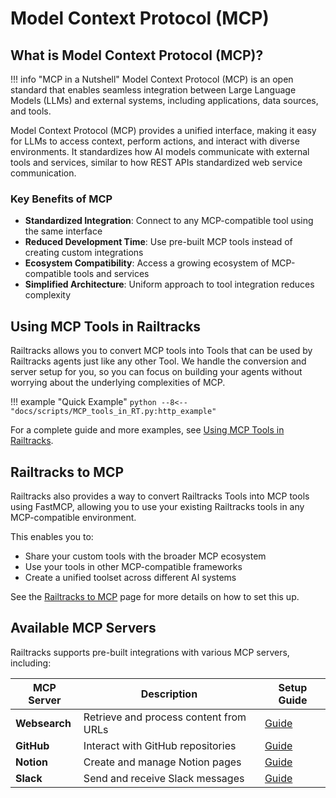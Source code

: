 # Model Context Protocol (MCP)

## What is Model Context Protocol (MCP)?

!!! info "MCP in a Nutshell"
    Model Context Protocol (MCP) is an open standard that enables seamless integration between Large Language Models (LLMs) and external systems, including applications, data sources, and tools.

Model Context Protocol (MCP) provides a unified interface, making it easy for LLMs to access context, perform actions, and interact with diverse environments. It standardizes how AI models communicate with external tools and services, similar to how REST APIs standardized web service communication.

### Key Benefits of MCP

- **Standardized Integration**: Connect to any MCP-compatible tool using the same interface
- **Reduced Development Time**: Use pre-built MCP tools instead of creating custom integrations
- **Ecosystem Compatibility**: Access a growing ecosystem of MCP-compatible tools and services
- **Simplified Architecture**: Uniform approach to tool integration reduces complexity


## Using MCP Tools in Railtracks

Railtracks allows you to convert MCP tools into Tools that can be used by Railtracks agents just like any other Tool. We handle the conversion and server setup for you, so you can focus on building your agents without worrying about the underlying complexities of MCP.

!!! example "Quick Example"
    ```python
    --8<-- "docs/scripts/MCP_tools_in_RT.py:http_example"
    ```

For a complete guide and more examples, see [Using MCP Tools in Railtracks](MCP_tools_in_RT.md).

## Railtracks to MCP

Railtracks also provides a way to convert Railtracks Tools into MCP tools using FastMCP, allowing you to use your existing Railtracks tools in any MCP-compatible environment.

This enables you to:

- Share your custom tools with the broader MCP ecosystem
- Use your tools in other MCP-compatible frameworks
- Create a unified toolset across different AI systems

See the [Railtracks to MCP](RTtoMCP.md) page for more details on how to set this up.

## Available MCP Servers

Railtracks supports pre-built integrations with various MCP servers, including:

| MCP Server    | Description | Setup Guide                                 |
|---------------|-------------|---------------------------------------------|
| **Websearch** | Retrieve and process content from URLs | [Guide](../guides/websearch_integration.md) |
| **GitHub**    | Interact with GitHub repositories | [Guide](../guides/github.md)                |
| **Notion**    | Create and manage Notion pages | [Guide](../guides/notion.md)                |
| **Slack**     | Send and receive Slack messages | [Guide](../guides/slack.md)                 |